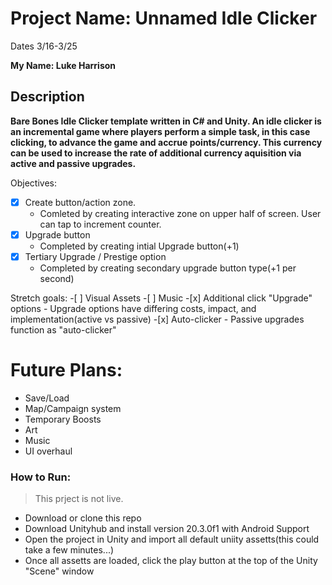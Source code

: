 # Project Name: Unnamed Idle Clicker

Dates 3/16-3/25

**My Name: Luke Harrison**

## Description

**Bare Bones Idle Clicker template written in C# and Unity. An idle clicker is an incremental game where players perform a simple task, in this case clicking, to advance the game and accrue points/currency. This currency can be used to increase the rate of additional currency aquisition via active and passive upgrades.**

Objectives:

- [x] Create button/action zone.
  - Comleted by creating interactive zone on upper half of screen. User can tap to increment counter.
- [x] Upgrade button
  - Completed by creating intial Upgrade button(+1)
- [x] Tertiary Upgrade / Prestige option
  - Completed by creating secondary upgrade button type(+1 per second)

Stretch goals: -[ ] Visual Assets -[ ] Music -[x] Additional click "Upgrade" options - Upgrade options have differing costs, impact, and implementation(active vs passive) -[x] Auto-clicker - Passive upgrades function as "auto-clicker"

# Future Plans:

- Save/Load
- Map/Campaign system
- Temporary Boosts
- Art
- Music
- UI overhaul

### How to Run:

> This prject is not live.

- Download or clone this repo
- Download Unityhub and install version 20.3.0f1 with Android Support
- Open the project in Unity and import all default uniity assetts(this could take a few minutes...)
- Once all assetts are loaded, click the play button at the top of the Unity "Scene" window
